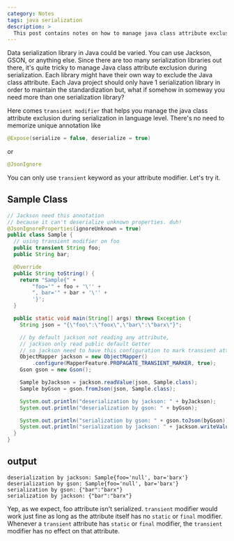 ```yaml
---
category: Notes
tags: java serialization
description: >
  This post contains notes on how to manage java class attribute exclusion during serialization using transient modifiers
---
```


Data serialization library in Java could be varied. You can use Jackson, GSON, or anything else. Since there are too many serialization libraries out there, it's quite tricky to manage Java class attribute exclusion during serialization. Each library might have their own way to exclude the Java class attribute. Each Java project should only have 1 serialization library in order to maintain the standardization but, what if somehow in someway you need more than one serialization library?

Here comes `transient modifier` that helps you manage the java class attribute exclusion during serialization in language level. There's no need to memorize unique annotation like 
```java
@Expose(serialize = false, deserialize = true)
```

or

```java
@JsonIgnore
```

You can only use `transient` keyword as your attribute modifier. Let's try it.

## Sample Class

```java
// Jackson need this annotation
// because it can't deserialize unknown properties. duh!
@JsonIgnoreProperties(ignoreUnknown = true)
public class Sample {
  // using transient modifier on foo
  public transient String foo;
  public String bar;

  @Override
  public String toString() {
    return "Sample{" +
        "foo='" + foo + '\'' +
        ", bar='" + bar + '\'' +
        '}';
  }

  public static void main(String[] args) throws Exception {
    String json = "{\"foo\":\"foox\",\"bar\":\"barx\"}";

    // by default jackson not reading any attribute,
    // jackson only read public default Getter
    // so jackson need to have this configuration to mark transient attributes
    ObjectMapper jackson = new ObjectMapper()
        .configure(MapperFeature.PROPAGATE_TRANSIENT_MARKER, true);
    Gson gson = new Gson();

    Sample byJackson = jackson.readValue(json, Sample.class);
    Sample byGson = gson.fromJson(json, Sample.class);

    System.out.println("deserialization by jackson: " + byJackson);
    System.out.println("deserialization by gson: " + byGson);

    System.out.println("serialization by gson: " + gson.toJson(byGson));
    System.out.println("serialization by jackson: " + jackson.writeValueAsString(byJackson));
  }
}
```

## output

```
deserialization by jackson: Sample{foo='null', bar='barx'}
deserialization by gson: Sample{foo='null', bar='barx'}
serialization by gson: {"bar":"barx"}
serialization by jackson: {"bar":"barx"}
```

Yep, as we expect, foo attribute isn't serialized. `transient` modifier would work just fine as long as the attribute itself has no `static` or `final` modifier. Whenever a `transient` attribute has `static` or `final` modifier, the `transient` modifier has no effect on that attribute.